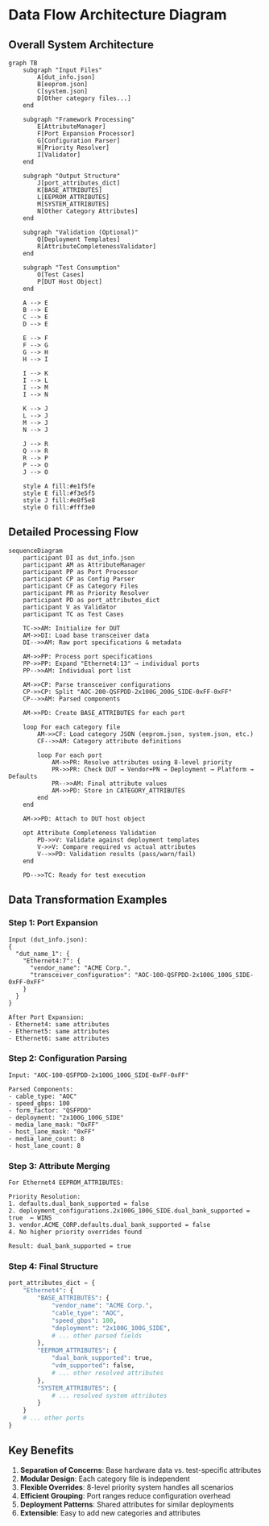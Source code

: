 # Data Flow Architecture Diagram

## Overall System Architecture

```mermaid
graph TB
    subgraph "Input Files"
        A[dut_info.json]
        B[eeprom.json]
        C[system.json] 
        D[Other category files...]
    end
    
    subgraph "Framework Processing"
        E[AttributeManager]
        F[Port Expansion Processor]
        G[Configuration Parser]
        H[Priority Resolver]
        I[Validator]
    end
    
    subgraph "Output Structure"
        J[port_attributes_dict]
        K[BASE_ATTRIBUTES]
        L[EEPROM_ATTRIBUTES]
        M[SYSTEM_ATTRIBUTES]
        N[Other Category Attributes]
    end
    
    subgraph "Validation (Optional)"
        Q[Deployment Templates]
        R[AttributeCompletenessValidator]
    end
    
    subgraph "Test Consumption"
        O[Test Cases]
        P[DUT Host Object]
    end
    
    A --> E
    B --> E
    C --> E
    D --> E
    
    E --> F
    F --> G
    G --> H
    H --> I
    
    I --> K
    I --> L
    I --> M
    I --> N
    
    K --> J
    L --> J
    M --> J
    N --> J
    
    J --> R
    Q --> R
    R --> P
    P --> O
    J --> O
    
    style A fill:#e1f5fe
    style E fill:#f3e5f5
    style J fill:#e8f5e8
    style O fill:#fff3e0
```

## Detailed Processing Flow

```mermaid
sequenceDiagram
    participant DI as dut_info.json
    participant AM as AttributeManager
    participant PP as Port Processor
    participant CP as Config Parser
    participant CF as Category Files
    participant PR as Priority Resolver
    participant PD as port_attributes_dict
    participant V as Validator
    participant TC as Test Cases
    
    TC->>AM: Initialize for DUT
    AM->>DI: Load base transceiver data
    DI-->>AM: Raw port specifications & metadata
    
    AM->>PP: Process port specifications
    PP->>PP: Expand "Ethernet4:13" → individual ports
    PP-->>AM: Individual port list
    
    AM->>CP: Parse transceiver configurations
    CP->>CP: Split "AOC-200-QSFPDD-2x100G_200G_SIDE-0xFF-0xFF"
    CP-->>AM: Parsed components
    
    AM->>PD: Create BASE_ATTRIBUTES for each port
    
    loop For each category file
        AM->>CF: Load category JSON (eeprom.json, system.json, etc.)
        CF-->>AM: Category attribute definitions
        
        loop For each port
            AM->>PR: Resolve attributes using 8-level priority
            PR->>PR: Check DUT → Vendor+PN → Deployment → Platform → Defaults
            PR-->>AM: Final attribute values
            AM->>PD: Store in CATEGORY_ATTRIBUTES
        end
    end
    
    AM->>PD: Attach to DUT host object
    
    opt Attribute Completeness Validation
        PD->>V: Validate against deployment templates
        V->>V: Compare required vs actual attributes
        V-->>PD: Validation results (pass/warn/fail)
    end
    
    PD-->>TC: Ready for test execution
```

## Data Transformation Examples

### Step 1: Port Expansion

```text
Input (dut_info.json):
{
  "dut_name_1": {
    "Ethernet4:7": {
      "vendor_name": "ACME Corp.",
      "transceiver_configuration": "AOC-100-QSFPDD-2x100G_100G_SIDE-0xFF-0xFF"
    }
  }
}

After Port Expansion:
- Ethernet4: same attributes
- Ethernet5: same attributes  
- Ethernet6: same attributes
```

### Step 2: Configuration Parsing

```text
Input: "AOC-100-QSFPDD-2x100G_100G_SIDE-0xFF-0xFF"

Parsed Components:
- cable_type: "AOC"
- speed_gbps: 100
- form_factor: "QSFPDD"
- deployment: "2x100G_100G_SIDE"
- media_lane_mask: "0xFF"
- host_lane_mask: "0xFF"
- media_lane_count: 8
- host_lane_count: 8
```

### Step 3: Attribute Merging

```text
For Ethernet4 EEPROM_ATTRIBUTES:

Priority Resolution:
1. defaults.dual_bank_supported = false
2. deployment_configurations.2x100G_100G_SIDE.dual_bank_supported = true  ← WINS
3. vendor.ACME_CORP.defaults.dual_bank_supported = false
4. No higher priority overrides found

Result: dual_bank_supported = true
```

### Step 4: Final Structure

```python
port_attributes_dict = {
    "Ethernet4": {
        "BASE_ATTRIBUTES": {
            "vendor_name": "ACME Corp.",
            "cable_type": "AOC",
            "speed_gbps": 100,
            "deployment": "2x100G_100G_SIDE",
            # ... other parsed fields
        },
        "EEPROM_ATTRIBUTES": {
            "dual_bank_supported": true,
            "vdm_supported": false,
            # ... other resolved attributes
        },
        "SYSTEM_ATTRIBUTES": {
            # ... resolved system attributes
        }
    }
    # ... other ports
}
```

## Key Benefits

1. **Separation of Concerns**: Base hardware data vs. test-specific attributes
2. **Modular Design**: Each category file is independent
3. **Flexible Overrides**: 8-level priority system handles all scenarios
4. **Efficient Grouping**: Port ranges reduce configuration overhead
5. **Deployment Patterns**: Shared attributes for similar deployments
6. **Extensible**: Easy to add new categories and attributes